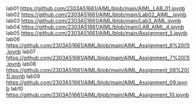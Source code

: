 lab01 https://github.com/2303A51661/AIML/blob/main/AIML_LAB_01.ipynb
lab02 https://github.com/2303A51661/AIML/blob/main/Lab02_AIML_.ipynb
lab03 https://github.com/2303A51661/AIML/blob/main/Lab3_AIML.ipynb
lab04 https://github.com/2303A51661/AIML/blob/main/LAB_AIML_4.ipynb
lab05 https://github.com/2303A51661/AIML/blob/main/Assignment_5.ipynb
lab06 https://github.com/2303A51661/AIML/blob/main/AIML_Assignment_6%20(1).ipynb
lab07 https://github.com/2303A51661/AIML/blob/main/AIML_Assignment_7%20(1).ipynb
lab08 https://github.com/2303A51661/AIML/blob/main/AIML_Assignment_08%20(1).ipynb
lab09 https://github.com/2303A51661/AIML/blob/main/AIML_Assignment_09.ipynb
lab10 https://github.com/2303A51661/AIML/blob/main/AIML_Assignment_10.ipynb
